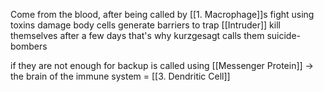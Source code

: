 Come from the blood, after being called by [[1. Macrophage]]s
fight using toxins
damage body cells
generate barriers to trap [[Intruder]]
kill themselves after a few days
that's why kurzgesagt calls them suicide-bombers


if they are not enough for backup is called using [[Messenger Protein]] -> the brain of the immune system = [[3. Dendritic Cell]]
